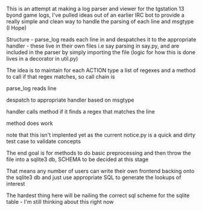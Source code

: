 This is an attempt at making a log parser and viewer for the tgstation 13 byond game logs, I've pulled ideas out of an earlier IRC bot to provide a really simple and clean way to handle the parsing of each line and msgtype (I Hope)

Structure - parse_log reads each line in and despatches it to the appropriate handler - these live in their own files i.e say parsing in say.py, and are included in the parser by simply importing the file (logic for how this is done lives in a decorator in util.py)

The idea is to maintain for each ACTION type a list of regexes and a method to call if that regex matches, so call chain is

parse_log reads line

despatch to appropriate handler based on msgtype

handler calls method if it finds a regex that matches the line

method does work

note that this isn't implented yet as the current notice.py is a quick and dirty test case to validate concepts

The end goal is for methods to do basic preprocessing and then throw the file into a sqlite3 db, SCHEMA to be decided at this stage

That means any number of users can write their own frontend backing onto the sqlite3 db and just use appropriate SQL to generate the lookups of interest


The hardest thing here will be nailing the correct sql scheme for the sqlite table - I'm still thinking about this right now
